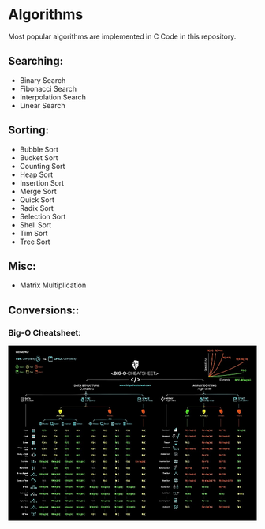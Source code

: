 # Algorithms

Most popular algorithms are implemented in C Code in this repository.

## Searching:
- Binary Search
- Fibonacci Search
- Interpolation Search
- Linear Search

## Sorting:
- Bubble Sort
- Bucket Sort
- Counting Sort
- Heap Sort
- Insertion Sort
- Merge Sort
- Quick Sort
- Radix Sort
- Selection Sort
- Shell Sort
- Tim Sort
- Tree Sort

## Misc:
- Matrix Multiplication

## Conversions::



### Big-O Cheatsheet:
![alt text](https://github.com/ravikumark815/algorithms/blob/master/BigO.jpg)